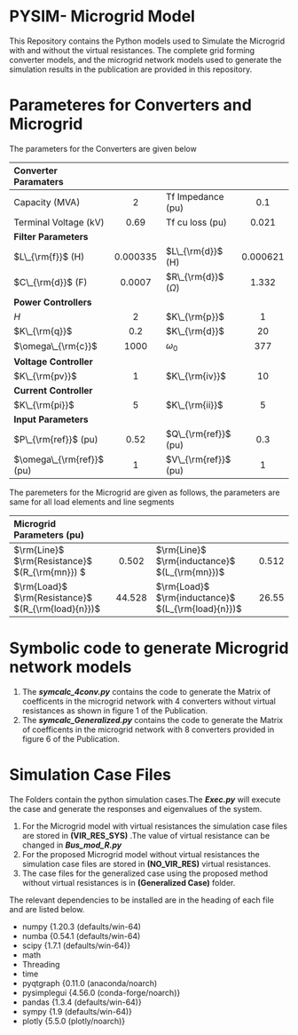 # PYSIM- Microgrid Model
This Repository contains the Python models used to Simulate the Microgrid with and without the virtual resistances. 
The complete grid forming converter models, and the microgrid network models used to generate the  simulation results in the publication are provided in this repository.

# Parameteres for Converters and Microgrid #
The parameters for the Converters are given below

| **Converter Paramaters**  |          |                      |          |
|:--------------------------|:--------:|:---------------------|:--------:|
| Capacity (MVA)            |    2     | Tf Impedance (pu)    |   0.1    |
| Terminal Voltage (kV)     |   0.69   | Tf cu loss (pu)      |  0.021   |
| **Filter Parameters**     |          |                      |          |
| $L\_{\rm{f}}$ (H)         | 0.000335 | $L\_{\rm{d}}$ (H)    | 0.000621 |
| $C\_{\rm{d}}$ (F)         |  0.0007  | $R\_{\rm{d}}$ (*Ω*)  |  1.332   |
| **Power Controllers**     |          |                      |          |
| *H*                       |    2     | $K\_{\rm{p}}$        |    1     |
| $K\_{\rm{q}}$             |   0.2    | $K\_{\rm{d}}$        |    20    |
| $\omega\_{\rm{c}}$        |   1000   | *ω*<sub>0</sub>      |   377    |
| **Voltage Controller**    |          |                      |          |
| $K\_{\rm{pv}}$            |    1     | $K\_{\rm{iv}}$       |    10    |
| **Current Controller**    |          |                      |          |
| $K\_{\rm{pi}}$            |    5     | $K\_{\rm{ii}}$       |    5     |
| **Input Parameters**      |          |                      |          |
| $P\_{\rm{ref}}$ (pu)      |   0.52   | $Q\_{\rm{ref}}$ (pu) |   0.3    |
| $\omega\_{\rm{ref}}$ (pu) |    1     | $V\_{\rm{ref}}$ (pu) |    1     |

The paremeters for the Microgrid are given as follows, the parameters are same for all load elements and line segments

| **Microgrid Parameters (pu)**        |        |                                       |       |
|:-------------------------------------|:------:|:--------------------------------------|:-----:|
| $\rm{Line}$ $\rm{Resistance}$ $(R_{\rm{mn}}) $    | 0.502  | $\rm{Line}$ $\rm{inductance}$ $(L_{\rm{mn}})$     | 0.512 |
| $\rm{Load}$ $\rm{Resistance}$ $(R_{\rm{load}{n}})$ | 44.528 | $\rm{Load}$ $\rm{inductance}$ $(L_{\rm{load}{n}})$ | 26.55 |

# Symbolic code to generate Microgrid network models

1. The ___symcalc_4conv.py___ contains the code to generate the Matrix of coefficents in the microgrid network with 4 converters without virtual resistances as shown in figure 1 of the Publication. 
2. The ___symcalc_Generalized.py___ contains the code to generate the Matrix of coefficents in the microgrid network with 8 converters provided in figure 6 of the Publication.

# Simulation Case Files #

The Folders contain the python simulation cases.The ___Exec.py___ will execute the case and generate the responses and eigenvalues of the system. 
1. For the Microgrid model with virtual resistances the simulation case files are stored in __(VIR_RES_SYS)__ .The value of virtual resistance can be changed in ___Bus_mod_R.py___
2. For the proposed Microgrid model without virtual resistances the simulation case files are stored in __(NO_VIR_RES)__ virtual resistances. 
3. The case files for the generalized case using the proposed method without virtual resistances is in __(Generalized Case)__ folder.

The relevant dependencies to be installed are in the heading of each file and are listed below.

* numpy  {1.20.3 (defaults/win-64) 
* numba  {0.54.1 (defaults/win-64)
* scipy  {1.7.1  (defaults/win-64)} 
* math
* Threading
* time
* pyqtgraph  {0.11.0 (anaconda/noarch) 
* pysimplegui {4.56.0 (conda-forge/noarch)}
* pandas  {1.3.4 (defaults/win-64)}
* sympy  {1.9 (defaults/win-64)}
* plotly {5.5.0 (plotly/noarch)}


